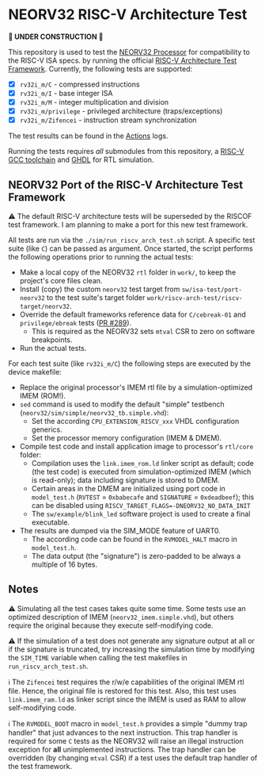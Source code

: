 # NEORV32 RISC-V Architecture Test

**:construction: UNDER CONSTRUCTION :construction:**

This repository is used to test the [NEORV32 Processor](https://github.com/stnolting/neorv32)
for compatibility to the RISC-V ISA specs. by running the official
[RISC-V Architecture Test Framework](https://github.com/riscv-non-isa/riscv-arch-test).
Currently, the following tests are supported:

- [x] `rv32i_m/C` - compressed instructions
- [x] `rv32i_m/I` - base integer ISA
- [x] `rv32i_m/M` - integer multiplication and division
- [x] `rv32i_m/privilege` - privileged architecture (traps/exceptions)
- [x] `rv32i_m/Zifencei` - instruction stream synchronization

The test results can be found in the [Actions](https://github.com/stnolting/neorv32-verif/actions) logs.

Running the tests requires _all_ submodules from this repository, a
[RISC-V GCC toolchain](https://github.com/stnolting/riscv-gcc-prebuilt) and
[GHDL](https://github.com/ghdl/ghdl) for RTL simulation.


## NEORV32 Port of the RISC-V Architecture Test Framework

:warning: The default RISC-V architecture tests will be superseded by the RISCOF test framework.
I am planning to make a port for this new test framework.

All tests are run via the `./sim/run_riscv_arch_test.sh` script. A specific test suite (like `C`) can be
passed as argument. Once started, the script performs the following operations prior to running the actual
tests:

* Make a local copy of the NEORV32 `rtl` folder in `work/`, to keep the project's core files clean.
* Install (copy) the custom `neorv32` test target from `sw/isa-test/port-neorv32` to the
test suite's target folder `work/riscv-arch-test/riscv-target/neorv32`.
* Override the default frameworks reference data for `C/cebreak-01` and `privilege/ebreak` tests
  ([PR #289](https://github.com/stnolting/neorv32/pull/289)).
  * This is required as the NEORV32 sets `mtval` CSR to zero on software breakpoints.
* Run the actual tests.

For each test suite (like `rv32i_m/C`) the following steps are executed by the device makefile:

* Replace the original processor's IMEM rtl file by a simulation-optimized IMEM (ROM!).
* `sed` command is used to modify the default "simple" testbench (`neorv32/sim/simple/neorv32_tb.simple.vhd`):
  * Set the according `CPU_EXTENSION_RISCV_xxx` VHDL configuration generics.
  * Set the processor memory configuration (IMEM & DMEM).
* Compile test code and install application image to processor's `rtl/core` folder:
  * Compilation uses the `link.imem_rom.ld` linker script as default; code (the test code) is executed
    from simulation-optimized IMEM (which is read-only); data including signature is stored to DMEM.
  * Certain areas in the DMEM are initialized using port code in `model_test.h` (`RVTEST` = `0xbabecafe` and
    `SIGNATURE` = `0xdeadbeef`); this can be disabled using `RISCV_TARGET_FLAGS=-DNEORV32_NO_DATA_INIT`
  * The `sw/example/blink_led` software project is used to create a final executable.
* The results are dumped via the SIM_MODE feature of UART0.
  * The according code can be found in the `RVMODEL_HALT` macro in `model_test.h`.
  * The data output (the "signature") is zero-padded to be always a multiple of 16 bytes.


## Notes

:warning: Simulating all the test cases takes quite some time. Some tests use an optimized description
of IMEM (`neorv32_imem.simple.vhd`), but others require the original because they execute self-modifying code.

:warning: If the simulation of a test does not generate any signature output at all or if the signature
is truncated, try increasing the simulation time by modifying the `SIM_TIME` variable when calling the
test makefiles in `run_riscv_arch_test.sh`.

:information_source: The `Zifencei` test requires the r/w/e capabilities of the original IMEM rtl file.
Hence, the original file is restored for this test. Also, this test uses `link.imem_ram.ld` as linker script since the
IMEM is used as RAM to allow self-modifying code.

:information_source: The `RVMODEL_BOOT` macro in `model_test.h` provides a simple "dummy trap handler" that just advances
to the next instruction. This trap handler is required for some `C` tests as the NEORV32 will raise an illegal instruction
exception for **all** unimplemented instructions. The trap handler can be overridden (by changing `mtval` CSR) if a test
uses the default trap handler of the test framework.
